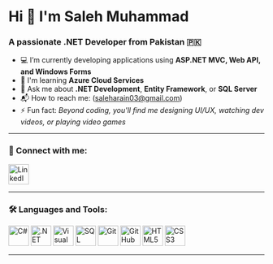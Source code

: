 # Hi 👋 I'm Saleh Muhammad

### A passionate .NET Developer from Pakistan 🇵🇰

- 💻 I’m currently developing applications using **ASP.NET MVC, Web API, and Windows Forms**
- 📘 I'm learning **Azure Cloud Services**
- 🧠 Ask me about **.NET Development**, **Entity Framework**, or **SQL Server**
- 📬 How to reach me: (saleharain03@gmail.com)
- ⚡ Fun fact: _Beyond coding, you'll find me designing UI/UX, watching dev videos, or playing video games_

---

### 🔗 Connect with me:

<p align="left">
  <a href="https://www.linkedin.com/in/saleh-muhammad-0b7721250/" target="_blank">
    <img src="https://img.icons8.com/color/48/000000/linkedin.png" alt="LinkedIn" height="40"/>
  </a>
</p>

---

### 🛠️ Languages and Tools:

<p align="left">
  <img src="https://img.icons8.com/?size=100&id=55199&format=png&color=823085" alt="C#" height="40"/>
  <img src="https://img.icons8.com/color/48/000000/net-framework.png" alt=".NET" height="40"/>
  <img src="https://img.icons8.com/color/48/000000/visual-studio.png" alt="Visual Studio" height="40"/>
  <img src="https://img.icons8.com/external-soft-fill-juicy-fish/60/external-sql-coding-and-development-soft-fill-soft-fill-juicy-fish.png" alt="SQL Server" height="40"/>
  <img src="https://img.icons8.com/color/48/000000/git.png" alt="Git" height="40"/>
  <img src="https://img.icons8.com/ios-filled/50/ffffff/github.png" alt="GitHub" height="40"/>
  <img src="https://img.icons8.com/color/48/000000/html-5--v1.png" alt="HTML5" height="40"/>
  <img src="https://img.icons8.com/color/48/000000/css3.png" alt="CSS3" height="40"/>
</p>

---

